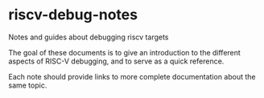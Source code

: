 # riscv-debug-notes
Notes and guides about debugging riscv targets

The goal of these documents is to give an introduction to the different aspects of RISC-V debugging, and to serve as a quick reference.

Each note should provide links to more complete documentation about the same topic.
